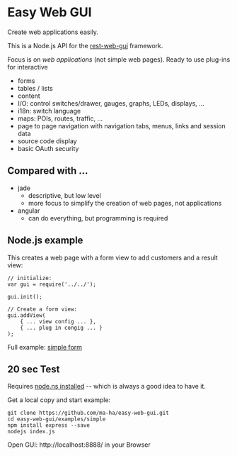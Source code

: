 # Easy Web GUI
Create web applications easily. 

This is a Node.js API for the [rest-web-gui](https://github.com/ma-ha/rest-web-ui) framework.

Focus is on _web applications_ (not simple web pages). Ready to use plug-ins for interactive
* forms
* tables / lists
* content
* I/O: control switches/drawer, gauges, graphs, LEDs, displays, ...
* i18n: switch language
* maps: POIs, routes, traffic, ...
* page to page navigation with navigation tabs, menus, links and session data
* source code display
* basic OAuth security

## Compared with ...
* jade
  * descriptive, but low level
  *  more focus to simplify the creation of web pages, not applications
* angular 
  * can do everything, but programming is required

## Node.js example
This creates a web page with a form view to add customers and a result view:

	// initialize:
	var gui = require('../../');
	
	gui.init();
	
	// Create a form view:
	gui.addView( 
		{ ... view config ... },
		{ ... plug in congig ... }
	);	

Full example: [simple form](https://github.com/ma-ha/easy-web-gui/blob/master/examples/simple/index.js)

	
## 20 sec Test
Requires [node.ns installed](https://nodejs.org/en/download/) -- which is always a good idea to have it.

Get a local copy and start example:

	git clone https://github.com/ma-ha/easy-web-gui.git
	cd easy-web-gui/examples/simple
	npm install express --save
	nodejs index.js

Open GUI: http://localhost:8888/ in your Browser
	